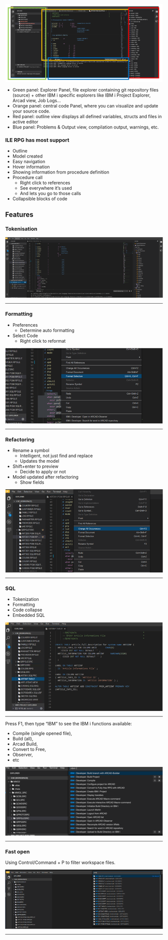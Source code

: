 
![](ide_overview/overview.png)

* Green panel: Explorer Panel, file explorer containing  git repository files (source) + other IBM i specific explorers like IBM i Project Explorer, Arcad view, Job Logs…
* Orange panel: central code Panel, where you can visualize and update your source code.
* Red panel:  outline view displays all defined variables, structs and files in active editor
* Blue panel: Problems & Output view, compilation output, warnings, etc.

### ILE RPG has most support

* Outline
* Model created
* Easy navigation
* Hover information
* Showing information from procedure definition
* Procedure call
   * Right click to references
   * See everywhere it’s used
   * And lets you go to those calls
* Collapsible blocks of code

## Features

### Tokenisation

![](ide_overview/tokens.png)

---

<!-- panels:start -->

<!-- div:left-panel -->

### Formatting

* Preferences
   * Determine auto formatting
* Select Code
   * Right click to reformat

<!-- div:right-panel -->

![](ide_overview/formatting.png)

<!-- panels:end -->

---

<!-- panels:start -->

<!-- div:left-panel -->

### Refactoring

* Rename a symbol
  * Intelligent, not just find and replace
  * Updates the model 
* Shift+enter to preview
  * Decide to apply or not
* Model updated after refactoring
  * Show fields

<!-- div:right-panel -->

![](ide_overview/refactor.png)

<!-- panels:end -->

---

<!-- panels:start -->

<!-- div:left-panel -->

### SQL

* Tokenization
* Formatting
* Code collapse
* Embedded SQL

<!-- div:right-panel -->

![](ide_overview/sql.png)

<!-- panels:end -->

---

<!-- panels:start -->

<!-- div:left-panel -->

Press F1, then type “IBM” to see the IBM i functions available: 

* Compile (single opened file), 
* Build (all), 
* Arcad Build, 
* Convert to Free, 
* Observer, 
* etc

<!-- div:right-panel -->

![](ide_overview/ibmi_pal.png)

<!-- panels:end -->

---

<!-- panels:start -->

<!-- div:left-panel -->

### Fast open

Using Control/Command + P to filter workspace files.

<!-- div:right-panel -->

![](ide_overview/openfiles.png)

<!-- panels:end -->

---